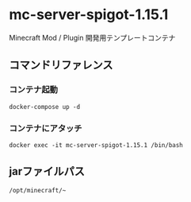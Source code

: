 # mc-server-spigot-1.15.1

Minecraft Mod / Plugin 開発用テンプレートコンテナ

## コマンドリファレンス

### コンテナ起動

`docker-compose up -d`

### コンテナにアタッチ

`docker exec -it mc-server-spigot-1.15.1 /bin/bash`


## jarファイルパス

`/opt/minecraft/~`
